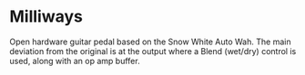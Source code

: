 # Milliways
Open hardware guitar pedal based on the Snow White Auto Wah. The main deviation from the original is at the output where a Blend (wet/dry) control is used, along with an op amp buffer.
